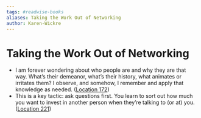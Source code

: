 ```yaml
---
tags: #readwise-books
aliases: Taking the Work Out of Networking
author: Karen-Wickre
---
```

# Taking the Work Out of Networking

- I am forever wondering about who people are and why they are that way. What’s their demeanor, what’s their history, what animates or irritates them? I observe, and somehow, I remember and apply that knowledge as needed. ([Location 172](https://readwise.io/to_kindle?action=open&asin=B07CL5ZWL9&location=172))
- This is a key tactic: ask questions first. You learn to sort out how much you want to invest in another person when they’re talking to (or at) you. ([Location 221](https://readwise.io/to_kindle?action=open&asin=B07CL5ZWL9&location=221))
